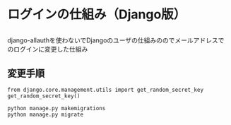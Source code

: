 # ログインの仕組み（Django版）

## 
django-allauthを使わないでDjangoのユーザの仕組みののでメールアドレスでのログインに変更した仕組み


## 変更手順
```
from django.core.management.utils import get_random_secret_key  
get_random_secret_key()
```

```
python manage.py makemigrations
python manage.py migrate

```
